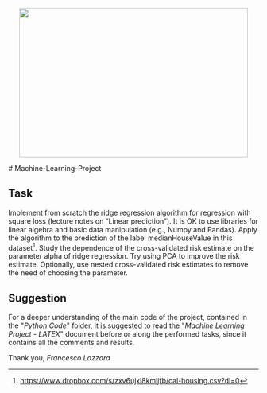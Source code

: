 <p align="center">
  <img width="460" height="300" src="https://archivi.unimi.it/wp-content/themes/apice-theme/img/UNIMI_footer.png![image](https://user-images.githubusercontent.com/60002222/118120399-1f162500-b3f0-11eb-9270-db03318bb608.png)">
</p>
# Machine-Learning-Project

## Task

Implement from scratch the ridge regression algorithm for regression with square loss (lecture notes on “Linear prediction”). It is OK to use libraries for linear algebra and basic data manipulation (e.g., Numpy and Pandas). Apply the algorithm to the prediction of the label medianHouseValue in this dataset[^1]. Study the dependence of the cross-validated risk estimate on the parameter alpha of ridge regression. Try using PCA to improve the risk estimate. Optionally, use nested cross-validated risk estimates to remove the need of choosing the parameter.

[^1]: https://www.dropbox.com/s/zxv6ujxl8kmijfb/cal-housing.csv?dl=0

## Suggestion

For a deeper understanding of the main code of the project, contained in the "*Python Code*" folder, it is suggested to read the "*Machine Learning Project - LATEX*" document before or along the performed tasks, since it contains all the comments and results.

Thank you,
*Francesco Lazzara*
